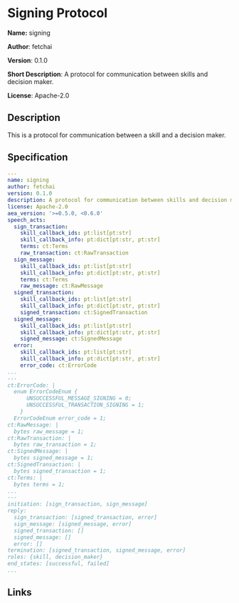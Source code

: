 # Signing Protocol

**Name:** signing

**Author**: fetchai

**Version**: 0.1.0

**Short Description**: A protocol for communication between skills and decision maker.

**License**: Apache-2.0

## Description

This is a protocol for communication between a skill and a decision maker.

## Specification

```yaml
---
name: signing
author: fetchai
version: 0.1.0
description: A protocol for communication between skills and decision maker.
license: Apache-2.0
aea_version: '>=0.5.0, <0.6.0'
speech_acts:
  sign_transaction:
    skill_callback_ids: pt:list[pt:str]
    skill_callback_info: pt:dict[pt:str, pt:str]
    terms: ct:Terms
    raw_transaction: ct:RawTransaction
  sign_message:
    skill_callback_ids: pt:list[pt:str]
    skill_callback_info: pt:dict[pt:str, pt:str]
    terms: ct:Terms
    raw_message: ct:RawMessage
  signed_transaction:
    skill_callback_ids: pt:list[pt:str]
    skill_callback_info: pt:dict[pt:str, pt:str]
    signed_transaction: ct:SignedTransaction
  signed_message:
    skill_callback_ids: pt:list[pt:str]
    skill_callback_info: pt:dict[pt:str, pt:str]
    signed_message: ct:SignedMessage
  error:
    skill_callback_ids: pt:list[pt:str]
    skill_callback_info: pt:dict[pt:str, pt:str]
    error_code: ct:ErrorCode
...
---
ct:ErrorCode: |
  enum ErrorCodeEnum {
      UNSUCCESSFUL_MESSAGE_SIGNING = 0;
      UNSUCCESSFUL_TRANSACTION_SIGNING = 1;
    }
  ErrorCodeEnum error_code = 1;
ct:RawMessage: |
  bytes raw_message = 1;
ct:RawTransaction: |
  bytes raw_transaction = 1;
ct:SignedMessage: |
  bytes signed_message = 1;
ct:SignedTransaction: |
  bytes signed_transaction = 1;
ct:Terms: |
  bytes terms = 1;
...
---
initiation: [sign_transaction, sign_message]
reply:
  sign_transaction: [signed_transaction, error]
  sign_message: [signed_message, error]
  signed_transaction: []
  signed_message: []
  error: []
termination: [signed_transaction, signed_message, error]
roles: {skill, decision_maker}
end_states: [successful, failed]
...
```

## Links
